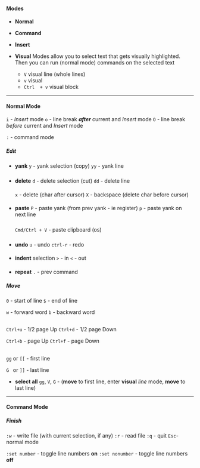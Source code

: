 
#### Modes 
- **Normal**
- **Command**
- **Insert**

- **Visual** Modes allow you to select text that gets visually highlighted. Then you can run (normal mode) commands on the selected text
    - `V`             visual line  (whole lines)
    - `v`             visual 
    - `Ctrl  + v`     visual block  


------
#### Normal Mode

`i`         - _Insert_ mode
`o`         - line break  **_after_**  current and _Insert_ mode
`O`         - line break  _before_  current and _Insert_ mode 


`:`         - command mode


##### Edit
- **yank**
    `y`            - yank selection (copy)
    `yy`           - yank line 
###
- **delete**
    `d`            - delete selection (cut)
    `dd`           - delete line   
    ####
    `x`            - delete (char after cursor)
    `X`            - backspace (delete char before cursor)


####
- **paste**
    `P`            - paste yank  (from prev yank - ie register)
    `p`            - paste yank on next line 
    #####
    `Cmd/Ctrl + V` - paste clipboard (os)


###
- **undo**
    `u`        - undo 
    `ctrl-r`   - redo 

####
- **indent** selection
    `>`        - in 
    `<`        - out

####
- **repeat** 
    `.`        - prev command


##### Move
`0`    - start of line
`$`    - end of line

`w`    - forward word
`b`    - backward word

##
`Ctrl+u` - 1/2 page Up
`Ctrl+d` - 1/2 page Down

`Ctrl+b` - page Up
`Ctrl+f` - page Down

##
`gg` or `[[` - first line 

`G `  or `]]` - last line

- **select all**
    `gg`, `V`, `G` - (**move** to first line, enter **visual** _line_ mode, **move** to last line)

------
#### Command Mode
##### Finish

`:w` - write file (with current selection, if any)
`:r` - read file
`:q` - quit
`Esc`- normal mode

`:set number` - toggle line numbers **on**
`:set nonumber` - toggle line numbers **off**

